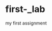 # first-_lab
my first assignment

>>>>>>>>>>>>>>>>
<!DOCTYPE> 	
<html>	
<head>	
<title>	
<body>	
<h1> to <h6>	
<p>	
<br>	
<hr>	
<!--...-->	
<big>	
<blockquote>	
<center>	
<em>	
<i>	
<mark>	
<pre>	
<small>	
<strong>
<form>	
<input>	
<textarea>	
<button>	
<select>	
<option>	
<label>	
<img>	
<area>	
<figure>	
<audio>	
<video>	
<a>	
<link>	
<nav>	
<ul>	
<ol>	
<li>	
<dir>	
<dt>	
<dd>	
<table>	
<th>	
<tr>	
<td>	
<thead>	
<tbody>	
<tfoot>	
<style>	
<div>	
<span>	
<header>	
<footer>	
<main>	
<section>	
<article>	
<aside>	
<head>	
<meta>	
<textarea>
<input>
<select>
<script>

